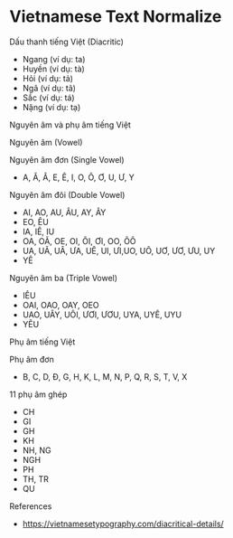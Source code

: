 # Vietnamese Text Normalize

Dấu thanh tiếng Việt (Diacritic)

* Ngang (ví dụ: ta)
* Huyền (ví dụ: tà)
* Hỏi (ví dụ: tả)
* Ngã (ví dụ: tã)
* Sắc (ví dụ: tá)
* Nặng (ví dụ: tạ)

Nguyên âm và phụ âm tiếng Việt

Nguyên âm (Vowel)

Nguyên âm đơn (Single Vowel)

* A, Ă, Â, E, Ê, I, O, Ô, Ơ, U, Ư, Y

Nguyên âm đôi (Double Vowel)

* AI, AO, AU, ÂU, AY, ÂY
* EO, ÊU
* IA, IÊ, IU
* OA, OĂ, OE, OI, ÔI, ƠI, OO, ÔÔ
* UA, UĂ, UÂ, ƯA, UÊ, UI, ƯI,UO, UÔ, UƠ, ƯƠ, ƯU, UY
* YÊ

Nguyên âm ba (Triple Vowel)

* IÊU
* OAI, OAO, OAY, OEO
* UAO, UÂY, UÔI, ƯƠI, ƯƠU, UYA, UYÊ, UYU
* YÊU

Phụ âm tiếng Việt

Phụ âm đơn

* B, C, D, Đ, G, H, K, L, M, N, P, Q, R, S, T, V, X

11 phụ âm ghép

* CH
* GI
* GH
* KH
* NH, NG
* NGH
* PH
* TH, TR
* QU


References

* https://vietnamesetypography.com/diacritical-details/